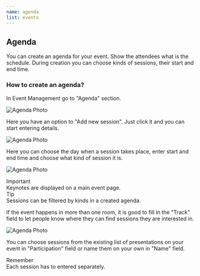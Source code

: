 ```yaml
---
name: agenda
list: events
---
```

<section>

  ## Agenda

  You can create an agenda for your event. Show the attendees what is the schedule. During creation you can choose kinds of sessions, their start and end time.

  ### How to create an agenda?

  In Event Management go to "Agenda" section.

  ![Agenda Photo](/images/ag1.svg)

  Here you have an option to "Add new session". Just click it and you can start entering details.

  ![Agenda Photo](/images/ag2.svg)

  Here you can choose the day when a session takes place, enter start and end time and choose what kind of session it is.

  ![Agenda Photo](/images/kind.svg)

  <article class="message is-primary">
    <div class="message-header">
      Important
    </div>
    <div class="message-body">
      Keynotes are displayed on a main event page.
    </div>
  </article>

  <article class="message is-info">
    <div class="message-header">
      Tip
    </div>
    <div class="message-body">
      Sessions can be filtered by kinds in a created agenda.
    </div>
  </article>

  If the event happens in more than one room, it is good to fill in the "Track" field to let people know where they can find sessions they are interested in.

  ![Agenda Photo](/images/track.svg)

  You can choose sessions from the existing list of presentations on your event in "Participation" field or name them on your own in "Name" field.

  <article class="message is-warning">
    <div class="message-header">
      Remember
    </div>
    <div class="message-body">
      Each session has to entered separately.
    </div>
  </article>
</section>